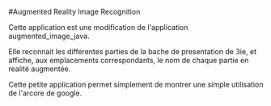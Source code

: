 #Augmented Reality Image Recognition

Cette application est une modification de l'application augmented_image_java.

Elle reconnait les differentes parties de la bache de presentation de 3ie, et affiche,
aux emplacements correspondants, le nom de chaque partie en realité augmentée.

Cette petite application permet simplement de montrer une simple utilisation de l'arcore de google.
